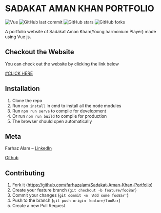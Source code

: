 # SADAKAT AMAN KHAN PORTFOLIO

![Vue](https://img.shields.io/badge/vue-4.4.4-green)
![GitHub last commit](https://img.shields.io/github/last-commit/farhazalam/Sadakat-Aman-Khan-Portfolio)
![GitHub stars](https://img.shields.io/github/stars/farhazalam/Sadakat-Aman-Khan-Portfolio?style=social)
![GitHub forks](https://img.shields.io/github/forks/farhazalam/Sadakat-Aman-Khan-Portfolio?style=social)

A portfolio website of Sadakat Aman Khan(Young harmonium Player) made using Vue js.


## Checkout the Website

You can check out the website by clicking the link below

[#CLICK HERE](https://sadakat.netlify.app)

## Installation

1. Clone the repo
2. Run ```npm install``` in cmd to install all the node modules
3. Run ```npm run serve``` to compile for development
4. Or run ```npm run build``` to compile for production
5. The browser should open automatically

## Meta

Farhaz Alam – 
[LinkedIn](https://www.linkedin.com/in/farhaz-alam-59669213a/)

[Github](https://github.com/farhazalam)

## Contributing

1. Fork it (<https://github.com/farhazalam/Sadakat-Aman-Khan-Portfolio>)
2. Create your feature branch (`git checkout -b feature/fooBar`)
3. Commit your changes (`git commit -m 'Add some fooBar'`)
4. Push to the branch (`git push origin feature/fooBar`)
5. Create a new Pull Request
